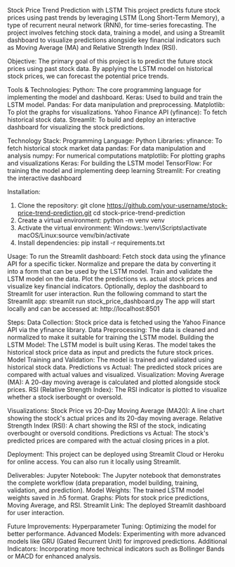 Stock Price Trend Prediction with LSTM
This project predicts future stock prices using past trends by leveraging LSTM (Long Short-Term Memory), a type of recurrent neural network (RNN), for time-series forecasting. The project involves fetching stock data, training a model, and using a Streamlit dashboard to visualize predictions alongside key financial indicators such as Moving Average (MA) and Relative Strength Index (RSI).

Objective:
The primary goal of this project is to predict the future stock prices using past stock data. By applying the LSTM model on historical stock prices, we can forecast the potential price trends.

Tools & Technologies:
Python: The core programming language for implementing the model and dashboard.
Keras: Used to build and train the LSTM model.
Pandas: For data manipulation and preprocessing.
Matplotlib: To plot the graphs for visualizations.
Yahoo Finance API (yfinance): To fetch historical stock data.
Streamlit: To build and deploy an interactive dashboard for visualizing the stock predictions.

Technology Stack:
Programming Language: Python
Libraries:
yfinance: To fetch historical stock market data
pandas: For data manipulation and analysis
numpy: For numerical computations
matplotlib: For plotting graphs and visualizations
Keras: For building the LSTM model
TensorFlow: For training the model and implementing deep learning
Streamlit: For creating the interactive dashboard

Installation:
1. Clone the repository:
git clone https://github.com/your-username/stock-price-trend-prediction.git
cd stock-price-trend-prediction
2. Create a virtual environment:
python -m venv venv
3. Activate the virtual environment:
Windows:.\venv\Scripts\activate
macOS/Linux:source venv/bin/activate
4. Install dependencies:
pip install -r requirements.txt

Usage:
To run the Streamlit dashboard:
Fetch stock data using the yfinance API for a specific ticker.
Normalize and prepare the data by converting it into a form that can be used by the LSTM model.
Train and validate the LSTM model on the data.
Plot the predictions vs. actual stock prices and visualize key financial indicators.
Optionally, deploy the dashboard to Streamlit for user interaction.
Run the following command to start the Streamlit app:
streamlit run stock_price_dashboard.py
The app will start locally and can be accessed at: http://localhost:8501

Steps:
Data Collection: Stock price data is fetched using the Yahoo Finance API via the yfinance library.
Data Preprocessing: The data is cleaned and normalized to make it suitable for training the LSTM model.
Building the LSTM Model:
The LSTM model is built using Keras.
The model takes the historical stock price data as input and predicts the future stock prices.
Model Training and Validation: The model is trained and validated using historical stock data.
Predictions vs Actual: The predicted stock prices are compared with actual values and visualized.
Visualization:
Moving Average (MA): A 20-day moving average is calculated and plotted alongside stock prices.
RSI (Relative Strength Index): The RSI indicator is plotted to visualize whether a stock iserbought or oversold.

Visualizations:
Stock Price vs 20-Day Moving Average (MA20):
A line chart showing the stock's actual prices and its 20-day moving average.
Relative Strength Index (RSI):
A chart showing the RSI of the stock, indicating overbought or oversold conditions.
Predictions vs Actual:
The stock's predicted prices are compared with the actual closing prices in a plot.

Deployment:
This project can be deployed using Streamlit Cloud or Heroku for online access. You can also run it locally using Streamlit.

Deliverables:
Jupyter Notebook: The Jupyter notebook that demonstrates the complete workflow (data preparation, model building, training, validation, and prediction).
Model Weights: The trained LSTM model weights saved in .h5 format.
Graphs: Plots for stock price predictions, Moving Average, and RSI.
Streamlit Link: The deployed Streamlit dashboard for user interaction.

Future Improvements:
Hyperparameter Tuning: Optimizing the model for better performance.
Advanced Models: Experimenting with more advanced models like GRU (Gated Recurrent Unit) for improved predictions.
Additional Indicators: Incorporating more technical indicators such as Bollinger Bands or MACD for enhanced analysis.




